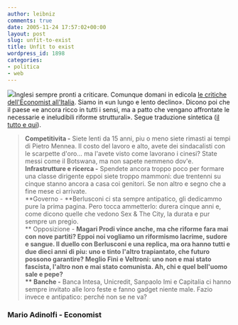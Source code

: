 ```yaml
---
author: leibniz
comments: true
date: 2005-11-24 17:57:02+00:00
layout: post
slug: unfit-to-exist
title: Unfit to exist
wordpress_id: 1898
categories:
- politica
- web
---
```


![](http://www.ilcannocchiale.it/blogs/bloggerarchimg/wobegon/dolcevita.jpg)Inglesi sempre pronti a criticare. Comunque domani in edicola [le critiche dell'Economist all'Italia](http://marioadinolfi.ilcannocchiale.it/?id_blogdoc=745527). Siamo in «un lungo e lento declino». Dicono poi che il paese «e ancora ricco in tutti i sensi, ma a patto che vengano affrontate le necessarie e ineludibili riforme strutturali». Segue traduzione sintetica ([il tutto e qui](http://www.economist.com/surveys/displaystory.cfm?story_id=5164061)). 



 

  

> **Competitivita -** Siete lenti da 15 anni, piu o meno siete rimasti ai tempi di Pietro Mennea. Il costo del lavoro e alto, avete dei sindacalisti con le scarpette d'oro... ma l'avete visto come lavorano i cinesi? State messi come il Botswana, ma non sapete nemmeno dov'e.  
  **Infrastrutture e ricerca -** Spendete ancora troppo poco per formare una classe dirigente eppoi siete troppo mammoni: due trentenni su cinque stanno ancora a casa coi genitori. Se non altro e segno che a fine mese ci arrivate.  
  **Governo - **Berlusconi ci sta sempre antipatico, gli dedicammo pure la prima pagina. Pero tocca ammetterlo: durera cinque anni e, come dicono quelle che vedono Sex & The City, la durata e pur sempre un pregio.  
   ** Opposizione - **Magari Prodi vince anche, ma che riforme fara mai con nove partiti? Eppoi noi vogliamo un riformismo lacrime, sudore e sangue. Il duello con Berlusconi e una replica, ma ora hanno tutti e due dieci anni di piu: uno e tinto l'altro trapiantato, che futuro possono garantire? Meglio Fini e Veltroni: uno non e mai stato fascista, l'altro non e mai stato comunista. Ah, chi e quel bell'uomo sale e pepe?  
   ** Banche -** Banca Intesa, Unicredit, Sanpaolo Imi e Capitalia ci hanno sempre invitato alle loro feste e fanno gadget niente male. Fazio invece e antipatico: perché non se ne va?

  

### Mario Adinolfi - Economist
